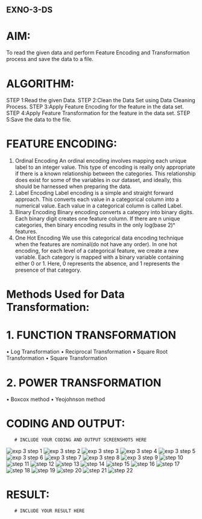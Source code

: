 ## EXNO-3-DS

# AIM:
To read the given data and perform Feature Encoding and Transformation process and save the data to a file.

# ALGORITHM:
STEP 1:Read the given Data.
STEP 2:Clean the Data Set using Data Cleaning Process.
STEP 3:Apply Feature Encoding for the feature in the data set.
STEP 4:Apply Feature Transformation for the feature in the data set.
STEP 5:Save the data to the file.

# FEATURE ENCODING:
1. Ordinal Encoding
An ordinal encoding involves mapping each unique label to an integer value. This type of encoding is really only appropriate if there is a known relationship between the categories. This relationship does exist for some of the variables in our dataset, and ideally, this should be harnessed when preparing the data.
2. Label Encoding
Label encoding is a simple and straight forward approach. This converts each value in a categorical column into a numerical value. Each value in a categorical column is called Label.
3. Binary Encoding
Binary encoding converts a category into binary digits. Each binary digit creates one feature column. If there are n unique categories, then binary encoding results in the only log(base 2)ⁿ features.
4. One Hot Encoding
We use this categorical data encoding technique when the features are nominal(do not have any order). In one hot encoding, for each level of a categorical feature, we create a new variable. Each category is mapped with a binary variable containing either 0 or 1. Here, 0 represents the absence, and 1 represents the presence of that category.

# Methods Used for Data Transformation:
  # 1. FUNCTION TRANSFORMATION
• Log Transformation
• Reciprocal Transformation
• Square Root Transformation
• Square Transformation
  # 2. POWER TRANSFORMATION
• Boxcox method
• Yeojohnson method

# CODING AND OUTPUT:
       # INCLUDE YOUR CODING AND OUTPUT SCREENSHOTS HERE
![exp 3 step 1](https://github.com/user-attachments/assets/08b0bcf3-f50f-424d-8238-03ee2c1d13f9)
![exp 3 step 2](https://github.com/user-attachments/assets/524f2329-83f4-4bbf-afe1-21491bc3d4fb)
![exp 3 step 3](https://github.com/user-attachments/assets/fa43d644-c9c3-4565-810a-1f2f4590ce27)
![exp 3 step 4](https://github.com/user-attachments/assets/72d016d6-4e7d-4188-a03f-8486ca3cdffb)
![exp 3 step 5](https://github.com/user-attachments/assets/4dbbc961-38af-4728-9ff8-7eec686014d6)
![exp 3 step 6](https://github.com/user-attachments/assets/478475e7-b3af-45b5-8664-ad189fa66962)
![exp 3 step 7](https://github.com/user-attachments/assets/4e6bd83e-def1-455f-9317-a61e5524c421)
![exp 3 step 8](https://github.com/user-attachments/assets/5d98aad4-f18b-4db3-9601-3f5b40c3fa67)
![exp 3 step 9](https://github.com/user-attachments/assets/5daae923-b093-487c-8dee-43ad4eae1239)
![step 10](https://github.com/user-attachments/assets/050133ab-b56f-4833-af09-996547ab1780)
![step 11](https://github.com/user-attachments/assets/9cfdefd5-b1d3-4e36-bc1e-eda51a325853)
![step 12](https://github.com/user-attachments/assets/3970ebc7-3bfe-4b23-82fa-a607ca9e489c)
![step 13](https://github.com/user-attachments/assets/eb853460-aab3-4238-97c0-eb72b90a9a70)
![step 14](https://github.com/user-attachments/assets/371bcc48-b706-486d-9af2-c8da9fe764f1)
![step 15](https://github.com/user-attachments/assets/d556cc81-a6c1-4f1e-ae45-eff166ba3807)
![step 16](https://github.com/user-attachments/assets/6ebf3787-b0fd-48a2-90c5-c21fe62675c3)
![step 17](https://github.com/user-attachments/assets/740d2824-580e-4674-8084-3de3b99276bf)
![step 18](https://github.com/user-attachments/assets/93eea542-a721-4179-8a77-4471ac32598c)
![step 19](https://github.com/user-attachments/assets/81fda7f6-04c5-4bcd-96f6-0fa6fd8c5e01)
![step 20](https://github.com/user-attachments/assets/9c8161ce-2ede-4acc-866b-1636813d91ab)
![step 21](https://github.com/user-attachments/assets/6978a1f8-cc9d-4378-8492-a75cb98f0ee3)
![step 22](https://github.com/user-attachments/assets/069064ae-8724-4bba-a57d-0df894f46d05)
      

       
# RESULT:
       # INCLUDE YOUR RESULT HERE

       
